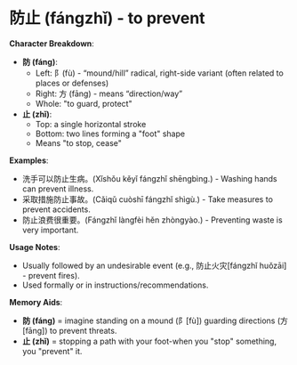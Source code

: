 # **防止 (fángzhǐ) - to prevent**

**Character Breakdown**:  
- **防 (fáng)**:
  - Left: 阝(fù) - “mound/hill” radical, right-side variant (often related to places or defenses)
  - Right: 方 (fāng) - means “direction/way”
  - Whole: "to guard, protect"  
- **止 (zhǐ)**:
  - Top: a single horizontal stroke
  - Bottom: two lines forming a "foot" shape
  - Means "to stop, cease"

**Examples**:  
- 洗手可以防止生病。(Xǐshǒu kěyǐ fángzhǐ shēngbìng.) - Washing hands can prevent illness.  
- 采取措施防止事故。(Cǎiqǔ cuòshī fángzhǐ shìgù.) - Take measures to prevent accidents.  
- 防止浪费很重要。(Fángzhǐ làngfèi hěn zhòngyào.) - Preventing waste is very important.

**Usage Notes**:  
- Usually followed by an undesirable event (e.g., 防止火灾[fángzhǐ huǒzāi] - prevent fires).  
- Used formally or in instructions/recommendations.

**Memory Aids**:  
- **防 (fáng)** = imagine standing on a mound (阝[fù]) guarding directions (方[fāng]) to prevent threats.  
- **止 (zhǐ)** = stopping a path with your foot-when you "stop" something, you "prevent" it.